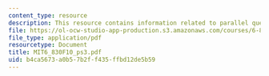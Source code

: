```yaml
---
content_type: resource
description: This resource contains information related to parallel query processing.
file: https://ol-ocw-studio-app-production.s3.amazonaws.com/courses/6-830-database-systems-fall-2010/b4ca5673a0b57b2ff435ffbd12de5b59_MIT6_830F10_ps3.pdf
file_type: application/pdf
resourcetype: Document
title: MIT6_830F10_ps3.pdf
uid: b4ca5673-a0b5-7b2f-f435-ffbd12de5b59
---
```

